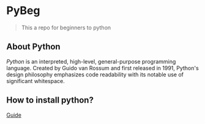 # PyBeg

> This a repo for beginners to python

## About Python

*Python* is an interpreted, high-level, general-purpose programming language. Created by Guido van Rossum and first released in 1991, Python's design philosophy emphasizes code readability with its notable use of significant whitespace. 

## How to install python?
[Guide](https://www.python.org/downloads/)
